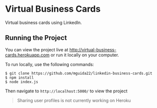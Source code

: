 # Virtual Business Cards

Virtual business cards using LinkedIn.

## Running the Project

You can view the project live at http://virtual-business-cards.herokuapp.com or run it locally on your computer.

To run locally, use the following commands:

```
$ git clone https://github.com/mguida22/linkedin-business-cards.git
$ npm install
$ node index.js
```

Then navigate to `http://localhost:5000/` to view the project

> Sharing user profiles is not currently working on Heroku

